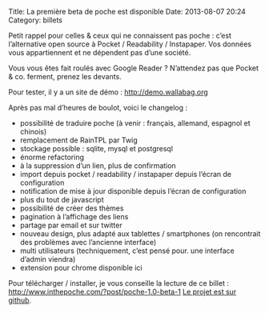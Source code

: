 Title: La première beta de poche est disponible
Date: 2013-08-07 20:24
Category: billets

Petit rappel pour celles & ceux qui ne connaissent pas poche : c’est l’alternative open source à Pocket / Readability / Instapaper. Vos données vous appartiennent et ne dépendent pas d’une société.

Vous vous êtes fait roulés avec Google Reader ? N’attendez pas que Pocket & co. ferment, prenez les devants.

Pour tester, il y a un site de démo : http://demo.wallabag.org

Après pas mal d’heures de boulot, voici le changelog :

* possibilité de traduire poche (à venir : français, allemand, espagnol et chinois)
* remplacement de RainTPL par Twig
* stockage possible : sqlite, mysql et postgresql
* énorme refactoring
* à la suppression d’un lien, plus de confirmation
* import depuis pocket / readability / instapaper depuis l’écran de configuration
* notification de mise à jour disponible depuis l’écran de configuration
* plus du tout de javascript
* possibilité de créer des thèmes
* pagination à l’affichage des liens
* partage par email et sur twitter
* nouveau design, plus adapté aux tablettes / smartphones (on rencontrait des problèmes avec l’ancienne interface)
* multi utilisateurs (techniquement, c’est pensé pour. une interface d’admin viendra)
* extension pour chrome disponible ici

Pour télécharger / installer, je vous conseille la lecture de ce billet : http://www.inthepoche.com/?post/poche-1.0-beta-1 [Le projet est sur github](https://github.com/wallabag/wallabag).
